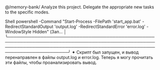 @/memory-bank/ 
Analyze this project. Delegate the appropriate new tasks to the specific modes.




Shell powershell -Command "Start-Process -FilePath 'start_app.bat' -RedirectStandardOutput 'output.log' -RedirectStandardError 'error.log' -WindowStyle Hidden" (Зап… │
 ╰──────────────────────────────────────────────────────────────────────────────────────────────────────────────────────────────────────────────────────────────────────────╯
✦ Скрипт был запущен, и вывод перенаправлен в файлы output.log и error.log. Теперь я могу прочитать эти файлы, чтобы проанализировать вывод.